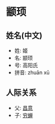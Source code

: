 # 颛顼 

## 姓名(中文)

- 姓: 姬
- 名: 颛顼
- 号: 高阳氏
- 拼音: zhuān xū

## 人际关系

- 父: [昌意](changyi.md)
- 子: [穷蝉](qiongchan.md)